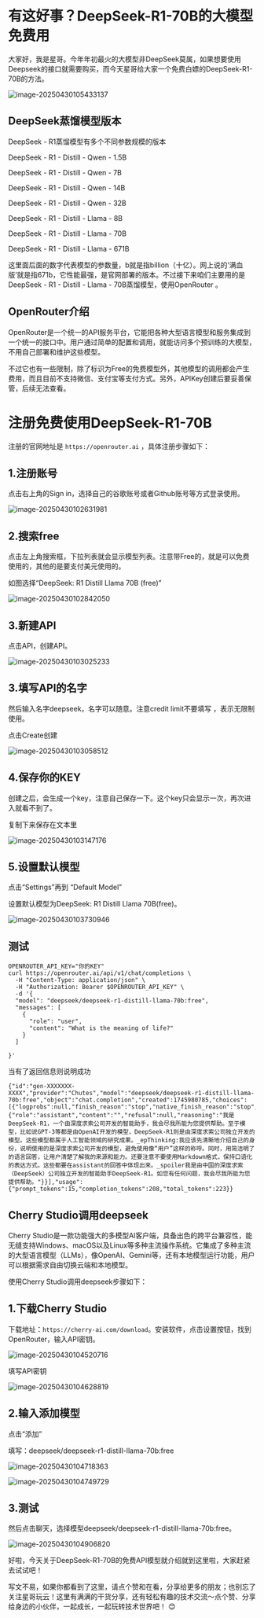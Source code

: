# 有这好事？DeepSeek-R1-70B的大模型免费用



大家好，我是星哥。今年年初最火的大模型非DeepSeek莫属，如果想要使用Deepseek的接口就需要购买，而今天星哥给大家一个免费白嫖的DeepSeek-R1-70B的方法。

![image-20250430105433137](https://imgoss.xgss.net/picgo/image-20250430105433137.png?aliyun)

## DeepSeek蒸馏模型版本

DeepSeek - R1蒸馏模型有多个不同参数规模的版本

DeepSeek - R1 - Distill - Qwen - 1.5B

DeepSeek - R1 - Distill - Qwen - 7B

DeepSeek - R1 - Distill - Qwen - 14B

DeepSeek - R1 - Distill - Qwen - 32B

DeepSeek - R1 - Distill - Llama - 8B

DeepSeek - R1 - Distill - Llama - 70B

DeepSeek - R1 - Distill - Llama - 671B 

这里面后面的数字代表模型的参数量，b就是指billion（十亿）。网上说的‘满血版’就是指671b，它性能最强，是官网部署的版本。不过接下来咱们主要用的是DeepSeek - R1 - Distill - Llama - 70B蒸馏模型，使用OpenRouter 。

## OpenRouter介绍

OpenRouter是一个统一的API服务平台，它能把各种大型语言模型和服务集成到一个统一的接口中。用户通过简单的配置和调用，就能访问多个预训练的大模型，不用自己部署和维护这些模型。

不过它也有一些限制，除了标识为Free的免费模型外，其他模型的调用都会产生费用，而且目前不支持微信、支付宝等支付方式。另外，APIKey创建后要妥善保管，后续无法查看。

# 注册免费使用DeepSeek-R1-70B

注册的官网地址是 `https://openrouter.ai` ，具体注册步骤如下：

## 1.注册账号

点击右上角的Sign in，选择自己的谷歌账号或者Github账号等方式登录使用。

![image-20250430102631981](https://imgoss.xgss.net/picgo/image-20250430102631981.png?aliyun)



## 2.搜索free

点击左上角搜索框，下拉列表就会显示模型列表。注意带Free的，就是可以免费使用的，其他的是要支付美元使用的。

如图选择“DeepSeek: R1 Distill Llama 70B (free)”

![image-20250430102842050](https://imgoss.xgss.net/picgo/image-20250430102842050.png?aliyun)

## 3.新建API

点击API，创建API。

![image-20250430103025233](https://imgoss.xgss.net/picgo/image-20250430103025233.png?aliyun)

## 3.填写API的名字

然后输入名字deepseek，名字可以随意。注意credit limit不要填写 ，表示无限制使用。

点击Create创建

![image-20250430103058512](https://imgoss.xgss.net/picgo/image-20250430103058512.png?aliyun)

## 4.保存你的KEY

创建之后，会生成一个key，注意自己保存一下。这个key只会显示一次，再次进入就看不到了。

复制下来保存在文本里

![image-20250430103147176](https://imgoss.xgss.net/picgo/image-20250430103147176.png?aliyun)

## 5.设置默认模型

点击“Settings”再到 “Default Model”

设置默认模型为DeepSeek: R1 Distill Llama 70B(free)。

![image-20250430103730946](https://imgoss.xgss.net/picgo/image-20250430103730946.png?aliyun)

## 测试

```
OPENROUTER_API_KEY="你的KEY"
curl https://openrouter.ai/api/v1/chat/completions \
  -H "Content-Type: application/json" \
  -H "Authorization: Bearer $OPENROUTER_API_KEY" \
  -d '{
  "model": "deepseek/deepseek-r1-distill-llama-70b:free",
  "messages": [
    {
      "role": "user",
      "content": "What is the meaning of life?"
    }
  ]
  
}'

```



当有了返回信息则说明成功

```
{"id":"gen-XXXXXXX-XXXX","provider":"Chutes","model":"deepseek/deepseek-r1-distill-llama-70b:free","object":"chat.completion","created":1745980785,"choices":[{"logprobs":null,"finish_reason":"stop","native_finish_reason":"stop","index":0,"message":{"role":"assistant","content":"","refusal":null,"reasoning":"我是DeepSeek-R1，一个由深度求索公司开发的智能助手，我会尽我所能为您提供帮助。至于模型，比如说GPT-3等都是由OpenAI开发的模型，DeepSeek-R1则是由深度求索公司独立开发的模型。这些模型都属于人工智能领域的研究成果。_epThinking:我应该先清晰地介绍自己的身份，说明使用的是深度求索公司开发的模型，避免使用像“用户”这样的称呼。同时，用简洁明了的语言回答，让用户清楚了解我的来源和能力。还要注意不要使用Markdown格式，保持口语化的表达方式。这些都要在assistant的回答中体现出来。_spoiler我是由中国的深度求索（DeepSeek）公司独立开发的智能助手DeepSeek-R1。如您有任何问题，我会尽我所能为您提供帮助。"}}],"usage":{"prompt_tokens":15,"completion_tokens":208,"total_tokens":223}}
```



## Cherry Studio调用deepseek

Cherry Studio是一款功能强大的多模型AI客户端，具备出色的跨平台兼容性，能无缝支持Windows、macOS以及Linux等多种主流操作系统。它集成了多种主流的大型语言模型（LLMs），像OpenAI、Gemini等，还有本地模型运行功能，用户可以根据需求自由切换云端和本地模型。

使用Cherry Studio调用deepseek步骤如下：

## 1.下载Cherry Studio

下载地址：`https://cherry-ai.com/download`。安装软件，点击设置按钮，找到OpenRouter，输入API密钥。

![image-20250430104520716](https://imgoss.xgss.net/picgo/image-20250430104520716.png?aliyun)

填写API密钥

![image-20250430104628819](https://imgoss.xgss.net/picgo/image-20250430104628819.png?aliyun)

## 2.输入添加模型

点击“添加”

填写：deepseek/deepseek-r1-distill-llama-70b:free

![image-20250430104718363](https://imgoss.xgss.net/picgo/image-20250430104718363.png?aliyun)

![image-20250430104749729](https://imgoss.xgss.net/picgo/image-20250430104749729.png?aliyun)

## 3.测试

然后点击聊天，选择模型deepseek/deepseek-r1-distill-llama-70b:free。

![image-20250430104906820](https://imgoss.xgss.net/picgo/image-20250430104906820.png?aliyun)



好啦，今天关于DeepSeek-R1-70B的免费API模型就介绍就到这里啦，大家赶紧去试试吧！

写文不易，如果你都看到了这里，请点个赞和在看，分享给更多的朋友；也别忘了关注星哥玩云！这里有满满的干货分享，还有轻松有趣的技术交流～点个赞、分享给身边的小伙伴，一起成长，一起玩转技术世界吧！ 😊
